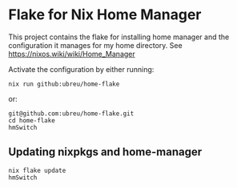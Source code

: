 # Flake for Nix Home Manager

This project contains the flake for installing home manager and the configuration it manages for my home directory.
See https://nixos.wiki/wiki/Home_Manager

Activate the configuration by either running:
```console
nix run github:ubreu/home-flake
```

or:
```console
git@github.com:ubreu/home-flake.git
cd home-flake
hmSwitch
```

## Updating nixpkgs and home-manager

```console
nix flake update
hmSwitch
```